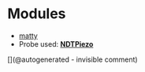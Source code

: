 
# Modules

* [matty](/matty/)
* Probe used: __[NDTPiezo](/include/probes/auto/NDTPiezo.md)__


[](@autogenerated - invisible comment)
